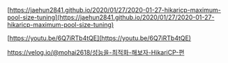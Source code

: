[https://jaehun2841.github.io/2020/01/27/2020-01-27-hikaricp-maximum-pool-size-tuning](https://jaehun2841.github.io/2020/01/27/2020-01-27-hikaricp-maximum-pool-size-tuning)

[https://youtu.be/6Q7iRTb4tQE](https://youtu.be/6Q7iRTb4tQE)

https://velog.io/@mohai2618/성능을-최적화-해보자-HikariCP-편